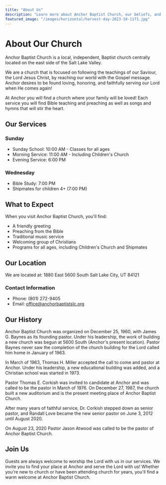 ```yaml
---
title: "About Us"
description: "Learn more about Anchor Baptist Church, our beliefs, and our leadership"
featured_image: "/images/horizontal/harvest-day-2023-10-1171.jpg"
---
```


# About Our Church

Anchor Baptist Church is a local, independent, Baptist church centrally located on the east side of the Salt Lake Valley.

We are a church that is focused on following the teachings of our Saviour, the Lord Jesus Christ, by reaching our world with the Gospel message. Anchor desires to be found loving, honoring, and faithfully serving our Lord when He comes again!

At Anchor you will find a church where your family will be loved! Each service you will find Bible teaching and preaching as well as songs and hymns that will stir the heart.

## Our Services

### Sunday
- Sunday School: 10:00 AM - Classes for all ages
- Morning Service: 11:00 AM - Including Children's Church
- Evening Service: 6:00 PM

### Wednesday
- Bible Study: 7:00 PM
- Shipmates for children 4+ (7:00 PM)

## What to Expect

When you visit Anchor Baptist Church, you'll find:

- A friendly greeting
- Preaching from the Bible
- Traditional music service
- Welcoming group of Christians
- Programs for all ages, including Children's Church and Shipmates

## Our Location

We are located at:
1880 East 5600 South
Salt Lake City, UT 84121

### Contact Information
- Phone: (801) 272-9405
- Email: office@anchorbaptistslc.org

## Our History

Anchor Baptist Church was organized on December 25, 1960, with James G. Baynes as its founding pastor. Under his leadership, the work of building a new church was begun at 5600 South (Anchor's present location). Pastor Baynes never saw the completion of the church building for the Lord called him home in January of 1963.

In March of 1963, Thomas H. Miller accepted the call to come and pastor at Anchor. Under his leadership, a new educational building was added, and a Christian school was started in 1973.

Pastor Thomas E. Corkish was invited to candidate at Anchor and was called to be the pastor in March of 1976. On December 27, 1987, the church built a new auditorium and is the present meeting place of Anchor Baptist Church.

After many years of faithful service, Dr. Corkish stepped down as senior pastor, and Randall Love became the new senior pastor on June 3, 2012 until August 2020.

On August 23, 2020 Pastor Jason Atwood was called to be the pastor of Anchor Baptist Church.

## Join Us

Guests are always welcome to worship the Lord with us in our services. We invite you to find your place at Anchor and serve the Lord with us! Whether you're new to church or have been attending church for years, you'll find a warm welcome at Anchor Baptist Church. 